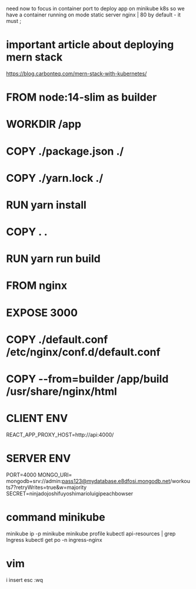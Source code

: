 need now to focus in container port to deploy app on minikube k8s
so we have a container running on mode static server nginx | 80 by default - it must ;
# important article about deploying mern stack
https://blog.carbonteq.com/mern-stack-with-kubernetes/

# FROM node:14-slim as builder
# WORKDIR /app
# COPY ./package.json ./
# COPY ./yarn.lock ./
# RUN yarn install
# COPY . .
# RUN yarn run build

# FROM nginx
# EXPOSE 3000
# COPY ./default.conf /etc/nginx/conf.d/default.conf
# COPY --from=builder /app/build /usr/share/nginx/html

# CLIENT ENV
REACT_APP_PROXY_HOST=http://api:4000/
# SERVER ENV
PORT=4000
MONGO_URI= mongodb+srv://admin:pass123@mydatabase.e8dfosi.mongodb.net/workouts7?retryWrites=true&w=majority
SECRET=ninjadojoshifuyoshimarioluigipeachbowser

# command minikube
minikube ip -p minikube
minikube profile
kubectl api-resources | grep Ingress
kubectl get po -n ingress-nginx

# vim 
i insert
esc 
:wq